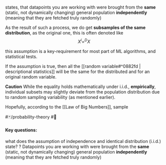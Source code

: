 states, that datapoints you are working with were brought from the **same** (static, not dynamically changing) general population **independently** (meaning that they are fetched truly randomly)

As the result of such a process, we do get **subsamples of the same distribution**, as the original one, this is often denoted like
$$X^{i}=^{D}X$$

this assumption is a key-requirement for most part of ML algorithms, and statistical tests.

If the assumption is true, then all the [[random variable#^0882fd | descriptional statistics]] will be the same for the distributed and for an original random variable.

**Caution**
While the equality holds mathematically under i.i.d., **empirically**, individual subsets may slightly deviate from the population distribution due to random sampling variability (as mentioned earlier).

Hopefully, according to the [[Law of Big Numbers]], sample 





#🃏/probability-theory #🌱
#### Key questions:
what does the assumption of independence and identical distribution (i.i.d.) state?
?
Datapoints you are working with were brought from the **same** (static, not dynamically changing) general population **independently** (meaning that they are fetched truly randomly)
<!--SR:!2025-01-24,50,310-->